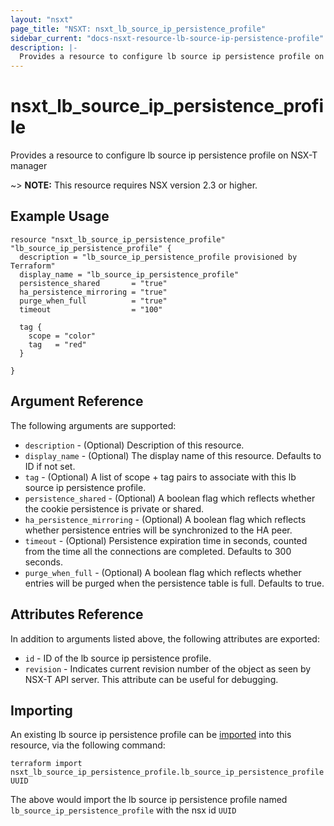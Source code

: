 ```yaml
---
layout: "nsxt"
page_title: "NSXT: nsxt_lb_source_ip_persistence_profile"
sidebar_current: "docs-nsxt-resource-lb-source-ip-persistence-profile"
description: |-
  Provides a resource to configure lb source ip persistence profile on NSX-T manager
---
```


# nsxt_lb_source_ip_persistence_profile

Provides a resource to configure lb source ip persistence profile on NSX-T manager

~> **NOTE:** This resource requires NSX version 2.3 or higher.

## Example Usage

```hcl
resource "nsxt_lb_source_ip_persistence_profile" "lb_source_ip_persistence_profile" {
  description = "lb_source_ip_persistence_profile provisioned by Terraform"
  display_name = "lb_source_ip_persistence_profile"
  persistence_shared       = "true"
  ha_persistence_mirroring = "true"
  purge_when_full          = "true"
  timeout                  = "100"

  tag {
    scope = "color"
    tag   = "red"
  }

}
```

## Argument Reference

The following arguments are supported:

* `description` - (Optional) Description of this resource.
* `display_name` - (Optional) The display name of this resource. Defaults to ID if not set.
* `tag` - (Optional) A list of scope + tag pairs to associate with this lb source ip persistence profile.
* `persistence_shared` - (Optional) A boolean flag which reflects whether the cookie persistence is private or shared.
* `ha_persistence_mirroring` - (Optional) A boolean flag which reflects whether persistence entries will be synchronized to the HA peer.
* `timeout` - (Optional) Persistence expiration time in seconds, counted from the time all the connections are completed. Defaults to 300 seconds.
* `purge_when_full` - (Optional) A boolean flag which reflects whether entries will be purged when the persistence table is full. Defaults to true.


## Attributes Reference

In addition to arguments listed above, the following attributes are exported:

* `id` - ID of the lb source ip persistence profile.
* `revision` - Indicates current revision number of the object as seen by NSX-T API server. This attribute can be useful for debugging.


## Importing

An existing lb source ip persistence profile can be [imported][docs-import] into this resource, via the following command:

[docs-import]: /docs/import/index.html

```
terraform import nsxt_lb_source_ip_persistence_profile.lb_source_ip_persistence_profile UUID
```

The above would import the lb source ip persistence profile named `lb_source_ip_persistence_profile` with the nsx id `UUID`
